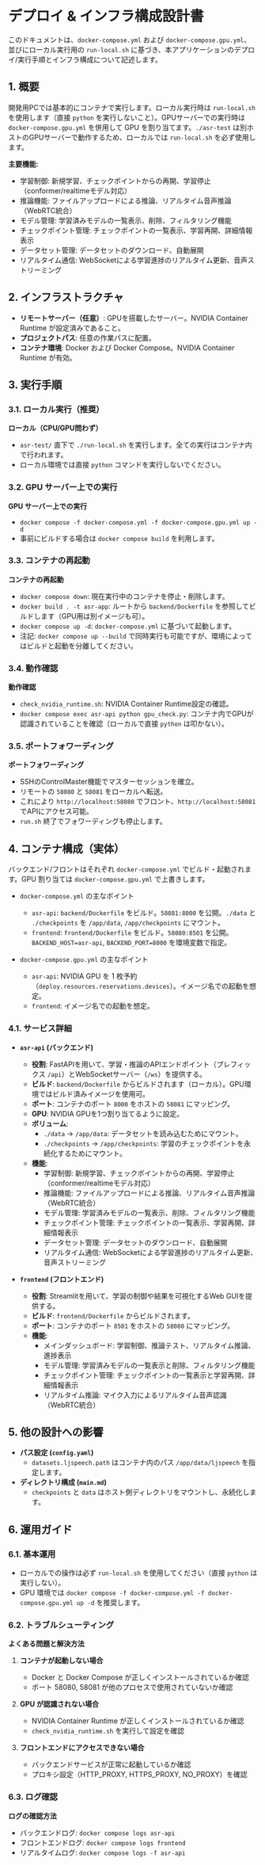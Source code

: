 # デプロイ & インフラ構成設計書

このドキュメントは、`docker-compose.yml` および `docker-compose.gpu.yml`、並びにローカル実行用の `run-local.sh` に基づき、本アプリケーションのデプロイ/実行手順とインフラ構成について記述します。

## 1. 概要

開発用PCでは基本的にコンテナで実行します。ローカル実行時は `run-local.sh` を使用します（直接 `python` を実行しないこと）。GPUサーバーでの実行時は `docker-compose.gpu.yml` を併用して GPU を割り当てます。`./asr-test` は別ホストのGPUサーバーで動作するため、ローカルでは `run-local.sh` を必ず使用します。

**主要機能:**
- 学習制御: 新規学習、チェックポイントからの再開、学習停止（conformer/realtimeモデル対応）
- 推論機能: ファイルアップロードによる推論、リアルタイム音声推論（WebRTC統合）
- モデル管理: 学習済みモデルの一覧表示、削除、フィルタリング機能
- チェックポイント管理: チェックポイントの一覧表示、学習再開、詳細情報表示
- データセット管理: データセットのダウンロード、自動展開
- リアルタイム通信: WebSocketによる学習進捗のリアルタイム更新、音声ストリーミング

## 2. インフラストラクチャ

- **リモートサーバー（任意）**: GPUを搭載したサーバー。NVIDIA Container Runtime が設定済みであること。
- **プロジェクトパス**: 任意の作業パスに配置。
- **コンテナ環境**: Docker および Docker Compose。NVIDIA Container Runtime が有効。

## 3. 実行手順

### 3.1. ローカル実行（推奨）

**ローカル（CPU/GPU問わず）**
- `asr-test/` 直下で `./run-local.sh` を実行します。全ての実行はコンテナ内で行われます。
- ローカル環境では直接 `python` コマンドを実行しないでください。

### 3.2. GPU サーバー上での実行

**GPU サーバー上での実行**
- `docker compose -f docker-compose.yml -f docker-compose.gpu.yml up -d`
- 事前にビルドする場合は `docker compose build` を利用します。

### 3.3. コンテナの再起動

**コンテナの再起動**
- `docker compose down`: 現在実行中のコンテナを停止・削除します。
- `docker build . -t asr-app`: ルートから `backend/Dockerfile` を参照してビルドします（GPU用は別イメージも可）。
- `docker compose up -d`: `docker-compose.yml` に基づいて起動します。
- 注記: `docker compose up --build` で同時実行も可能ですが、環境によってはビルドと起動を分離してください。

### 3.4. 動作確認

**動作確認**
- `check_nvidia_runtime.sh`: NVIDIA Container Runtime設定の確認。
- `docker compose exec asr-api python gpu_check.py`: コンテナ内でGPUが認識されていることを確認（ローカルで直接 `python` は叩かない）。

### 3.5. ポートフォワーディング

**ポートフォワーディング**
- SSHのControlMaster機能でマスターセッションを確立。
- リモートの `58080` と `58081` をローカルへ転送。
- これにより `http://localhost:58080` でフロント、`http://localhost:58081` でAPIにアクセス可能。
- `run.sh` 終了でフォワーディングも停止します。

## 4. コンテナ構成（実体）

バックエンド/フロントはそれぞれ `docker-compose.yml` でビルド・起動されます。GPU 割り当ては `docker-compose.gpu.yml` で上書きします。

- `docker-compose.yml` の主なポイント
  - `asr-api`: `backend/Dockerfile` をビルド。`58081:8000` を公開。`./data` と `./checkpoints` を `/app/data`, `/app/checkpoints` にマウント。
  - `frontend`: `frontend/Dockerfile` をビルド。`58080:8501` を公開。`BACKEND_HOST=asr-api`, `BACKEND_PORT=8000` を環境変数で指定。

- `docker-compose.gpu.yml` の主なポイント
  - `asr-api`: NVIDIA GPU を 1 枚予約（`deploy.resources.reservations.devices`）。イメージ名での起動を想定。
  - `frontend`: イメージ名での起動を想定。

### 4.1. サービス詳細

-   **`asr-api` (バックエンド)**
    -   **役割**: FastAPIを用いて、学習・推論のAPIエンドポイント（プレフィックス `/api`）とWebSocketサーバー（`/ws`）を提供する。
    -   **ビルド**: `backend/Dockerfile` からビルドされます（ローカル）。GPU環境ではビルド済みイメージを使用可。
    -   **ポート**: コンテナのポート `8000` をホストの `58081` にマッピング。
    -   **GPU**: NVIDIA GPUを1つ割り当てるように設定。
    -   **ボリューム**:
        -   `./data` -> `/app/data`: データセットを読み込むためにマウント。
        -   `./checkpoints` -> `/app/checkpoints`: 学習のチェックポイントを永続化するためにマウント。
    -   **機能**:
        - 学習制御: 新規学習、チェックポイントからの再開、学習停止（conformer/realtimeモデル対応）
        - 推論機能: ファイルアップロードによる推論、リアルタイム音声推論（WebRTC統合）
        - モデル管理: 学習済みモデルの一覧表示、削除、フィルタリング機能
        - チェックポイント管理: チェックポイントの一覧表示、学習再開、詳細情報表示
        - データセット管理: データセットのダウンロード、自動展開
        - リアルタイム通信: WebSocketによる学習進捗のリアルタイム更新、音声ストリーミング

-   **`frontend` (フロントエンド)**
    -   **役割**: Streamlitを用いて、学習の制御や結果を可視化するWeb GUIを提供する。
    -   **ビルド**: `frontend/Dockerfile` からビルドされます。
    -   **ポート**: コンテナのポート `8501` をホストの `58080` にマッピング。
    -   **機能**:
        - メインダッシュボード: 学習制御、推論テスト、リアルタイム推論、進捗表示
        - モデル管理: 学習済みモデルの一覧表示と削除、フィルタリング機能
        - チェックポイント管理: チェックポイントの一覧表示と学習再開、詳細情報表示
        - リアルタイム推論: マイク入力によるリアルタイム音声認識（WebRTC統合）

## 5. 他の設計への影響

- **パス設定 (`config.yaml`)**
  - `datasets.ljspeech.path` はコンテナ内のパス `/app/data/ljspeech` を指定します。
- **ディレクトリ構成 (`main.md`)**
  - `checkpoints` と `data` はホスト側ディレクトリをマウントし、永続化します。

## 6. 運用ガイド

### 6.1. 基本運用

- ローカルでの操作は必ず `run-local.sh` を使用してください（直接 `python` は実行しない）。
- GPU 環境では `docker compose -f docker-compose.yml -f docker-compose.gpu.yml up -d` を推奨します。

### 6.2. トラブルシューティング

**よくある問題と解決方法**

1. **コンテナが起動しない場合**
   - Docker と Docker Compose が正しくインストールされているか確認
   - ポート 58080, 58081 が他のプロセスで使用されていないか確認

2. **GPU が認識されない場合**
   - NVIDIA Container Runtime が正しくインストールされているか確認
   - `check_nvidia_runtime.sh` を実行して設定を確認

3. **フロントエンドにアクセスできない場合**
   - バックエンドサービスが正常に起動しているか確認
   - プロキシ設定（HTTP_PROXY, HTTPS_PROXY, NO_PROXY）を確認

### 6.3. ログ確認

**ログの確認方法**
- バックエンドログ: `docker compose logs asr-api`
- フロントエンドログ: `docker compose logs frontend`
- リアルタイムログ: `docker compose logs -f asr-api`
